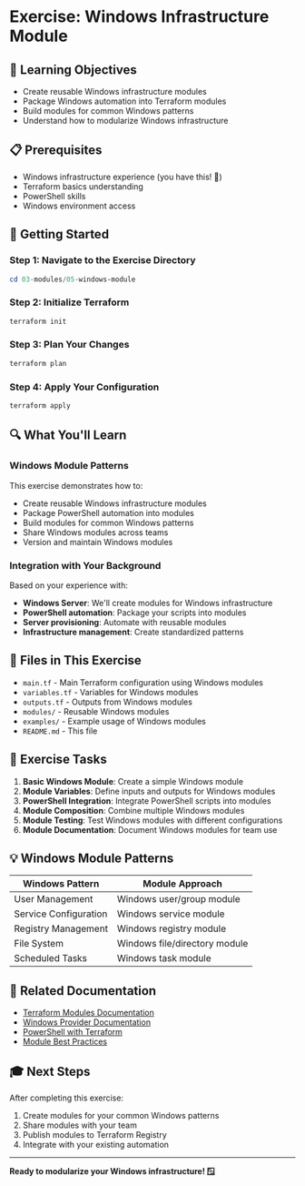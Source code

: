 # Exercise: Windows Infrastructure Module

## 🎯 Learning Objectives

- Create reusable Windows infrastructure modules
- Package Windows automation into Terraform modules
- Build modules for common Windows patterns
- Understand how to modularize Windows infrastructure

## 📋 Prerequisites

- Windows infrastructure experience (you have this! 🎉)
- Terraform basics understanding
- PowerShell skills
- Windows environment access

## 🚀 Getting Started

### Step 1: Navigate to the Exercise Directory

```powershell
cd 03-modules/05-windows-module
```

### Step 2: Initialize Terraform

```powershell
terraform init
```

### Step 3: Plan Your Changes

```powershell
terraform plan
```

### Step 4: Apply Your Configuration

```powershell
terraform apply
```

## 🔍 What You'll Learn

### Windows Module Patterns

This exercise demonstrates how to:
- Create reusable Windows infrastructure modules
- Package PowerShell automation into modules
- Build modules for common Windows patterns
- Share Windows modules across teams
- Version and maintain Windows modules

### Integration with Your Background

Based on your experience with:
- **Windows Server**: We'll create modules for Windows infrastructure
- **PowerShell automation**: Package your scripts into modules
- **Server provisioning**: Automate with reusable modules
- **Infrastructure management**: Create standardized patterns

## 📁 Files in This Exercise

- `main.tf` - Main Terraform configuration using Windows modules
- `variables.tf` - Variables for Windows modules
- `outputs.tf` - Outputs from Windows modules
- `modules/` - Reusable Windows modules
- `examples/` - Example usage of Windows modules
- `README.md` - This file

## 🎯 Exercise Tasks

1. **Basic Windows Module**: Create a simple Windows module
2. **Module Variables**: Define inputs and outputs for Windows modules
3. **PowerShell Integration**: Integrate PowerShell scripts into modules
4. **Module Composition**: Combine multiple Windows modules
5. **Module Testing**: Test Windows modules with different configurations
6. **Module Documentation**: Document Windows modules for team use

## 💡 Windows Module Patterns

| Windows Pattern | Module Approach |
|-----------------|-----------------|
| User Management | Windows user/group module |
| Service Configuration | Windows service module |
| Registry Management | Windows registry module |
| File System | Windows file/directory module |
| Scheduled Tasks | Windows task module |

## 🔗 Related Documentation

- [Terraform Modules Documentation](https://www.terraform.io/language/modules)
- [Windows Provider Documentation](https://registry.terraform.io/providers/hashicorp/windows/latest/docs)
- [PowerShell with Terraform](https://www.terraform.io/language/resources/provisioners/local-exec)
- [Module Best Practices](https://www.terraform.io/language/modules/develop)

## 🎓 Next Steps

After completing this exercise:
1. Create modules for your common Windows patterns
2. Share modules with your team
3. Publish modules to Terraform Registry
4. Integrate with your existing automation

---

**Ready to modularize your Windows infrastructure! 🪟**
